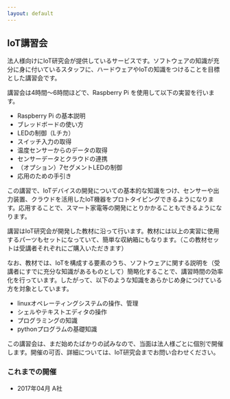 ```yaml
---
layout: default
---
```


## IoT講習会

法人様向けにIoT研究会が提供しているサービスです。ソフトウェアの知識が充分に身に付いているスタッフに、ハードウェアやIoTの知識をつけることを目標とした講習会です。

講習会は4時間～6時間ほどで、Raspberry Pi を使用して以下の実習を行います。

- Raspberry Pi の基本説明
- ブレッドボードの使い方
- LEDの制御（Lチカ）
- スイッチ入力の取得
- 温度センサーからのデータの取得
- センサーデータとクラウドの連携
- （オプション）7セグメントLEDの制御
- 応用のための手引き

この講習で、IoTデバイスの開発についての基本的な知識をつけ、センサーや出力装置、クラウドを活用したIoT機器をプロトタイピングできるようになります。応用することで、スマート家電等の開発にとりかかることもできるようになります。

講習はIoT研究会が開発した教材に沿って行います。教材には以上の実習に使用するパーツもセットになっていて、簡単な収納箱にもなります。（この教材セットは受講者それぞれにご購入いただきます）

なお、教材では、IoTを構成する要素のうち、ソフトウェアに関する説明を（受講者にすでに充分な知識があるものとして）簡略化することで、講習時間の効率化を行っています。したがって、以下のような知識をあらかじめ身につけている方を対象としています。

- linuxオペレーティングシステムの操作、管理
- シェルやテキストエディタの操作
- プログラミングの知識
- pythonプログラムの基礎知識

この講習会は、まだ始めたばかりの試みなので、当面は法人様ごとに個別で開催します。開催の可否、詳細については、IoT研究会までお問い合わせください。

### これまでの開催
- 2017年04月 A社


